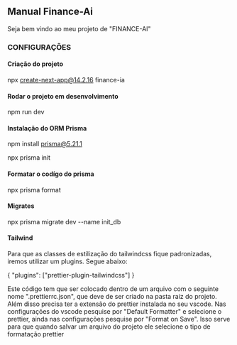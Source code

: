 ## Manual Finance-Ai

Seja bem vindo ao meu projeto de "FINANCE-AI"

### CONFIGURAÇÕES
#### Criação do projeto
npx create-next-app@14.2.16 finance-ia

#### Rodar o projeto em desenvolvimento
npm run dev

#### Instalação do ORM Prisma
npm install prisma@5.21.1

npx prisma init

#### Formatar o codígo do prisma
npx prisma format

#### Migrates
npx prisma migrate dev --name init_db

#### Tailwind
Para que as classes de estilização do tailwindcss fique padronizadas, iremos utilizar um plugins. Segue abaixo:

{
    "plugins": ["prettier-plugin-tailwindcss"]
}

Este código tem que ser colocado dentro de um arquivo com o seguinte nome ".prettierrc.json", que deve de ser criado na pasta raiz do projeto. Além disso precisa ter a extensão do prettier instalada no seu vscode.
Nas configurações do vscode pesquise por "Default Formatter" e selecione o prettier, ainda nas configurações pesquise por "Format on Save".
Isso serve para que quando salvar um arquivo do projeto ele selecione o tipo de formatação prettier
